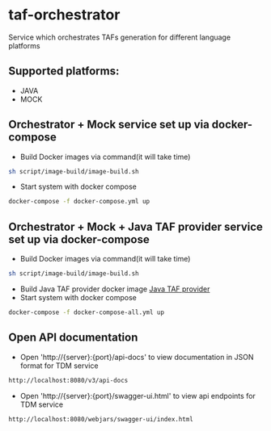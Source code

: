 # taf-orchestrator
Service which orchestrates TAFs generation for different language platforms

## Supported platforms:
- JAVA
- MOCK

## Orchestrator + Mock service set up via docker-compose
- Build Docker images via command(it will take time)
```bash
sh script/image-build/image-build.sh
```
- Start system with docker compose
```bash
docker-compose -f docker-compose.yml up
```

## Orchestrator + Mock + Java TAF provider service set up via docker-compose
- Build Docker images via command(it will take time)
```bash
sh script/image-build/image-build.sh
```
- Build Java TAF provider docker image
 [Java TAF provider](https://github.com/klindziukp/java-taf-provider#readme)
- Start system with docker compose
```bash
docker-compose -f docker-compose-all.yml up
```

## Open API documentation
- Open 'http://{server}:{port}/api-docs' to view documentation in JSON format for TDM service
```bash
http://localhost:8080/v3/api-docs
```
- Open 'http://{server}:{port}/swagger-ui.html' to view api endpoints for TDM service
```bash
http://localhost:8080/webjars/swagger-ui/index.html
```
